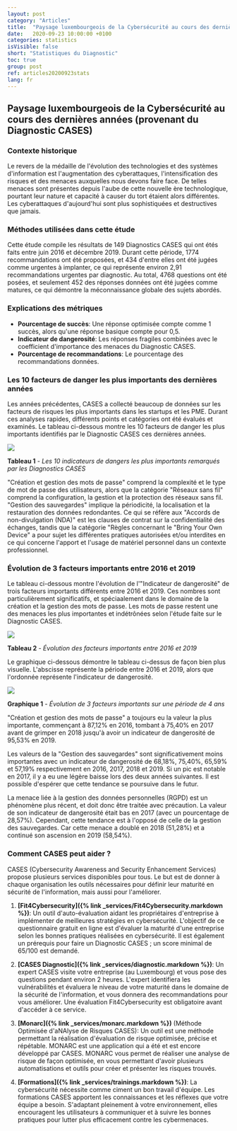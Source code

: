 ```yaml
---
layout: post
category: "Articles"
title:  "Paysage luxembourgeois de la Cybersécurité au cours des dernières années"
date:   2020-09-23 10:00:00 +0100
categories: statistics
isVisible: false
short: "Statistiques du Diagnostic"
toc: true
group: post
ref: articles20200923stats
lang: fr
---
```


## Paysage luxembourgeois de la Cybersécurité au cours des dernières années (provenant du Diagnostic CASES)

### Contexte historique

Le revers de la médaille de l'évolution des technologies et des systèmes d'information est l'augmentation des cyberattaques, l'intensification des risques et des menaces auxquelles nous devons faire face. De telles menaces sont présentes depuis l'aube de cette nouvelle ère technologique, pourtant leur nature et capacité à causer du tort étaient alors différentes. Les cyberattaques d'aujourd'hui sont plus sophistiquées et destructives que jamais. 

###  Méthodes utilisées dans cette étude

Cette étude compile les résultats de 149 Diagnostics CASES qui ont étés faits entre juin 2016 et décembre 2019. Durant cette période, 1774 recommandations ont été proposées, et 434 d'entre elles ont été jugées comme urgentes à implanter, ce qui représente environ 2,91 recommandations urgentes par diagnostic. Au total, 4768 questions ont été posées, et seulement 452 des réponses données ont été jugées comme matures, ce qui démontre la méconnaissance globale des sujets abordés.

### Explications des métriques

* __Pourcentage de succès__: 	Une réponse optimisée compte comme 1 succès, alors qu'une réponse basique compte pour 0,5.
* __Indicateur de dangerosité__: 	Les réponses fragiles combinées avec le coefficient d'importance des menaces du Diagnostic CASES. 
* __Pourcentage de recommandations__: 	Le pourcentage des recommandations données.

### Les 10 facteurs de danger les plus importants des dernières années

Les années précédentes, CASES a collecté beaucoup de données sur les facteurs de risques les plus importants dans les startups et les PME. Durant ces analyses rapides, différents points et catégories ont été évalués et examinés. Le tableau ci-dessous montre les 10 facteurs de danger les plus importants identifiés par le Diagnostic CASES ces dernières années.

<img src="{% link assets/img/2020/TabDiagnosticStats.png %}" style="max-width: 100%;" />
			
**Tableau 1** - *Les 10 indicateurs de dangers les plus importants remarqués par les Diagnostics CASES*

"Création et gestion des mots de passe" comprend la complexité et le type de mot de passe des utilisateurs, alors que la catégorie "Réseaux sans fil" comprend la configuration, la gestion et la protection des réseaux sans fil. "Gestion des sauvegardes" implique la périodicité, la localisation et la restauration des données redondantes. Ce qui se réfère aux "Accords de non-divulgation (NDA)" est les clauses de contrat sur la confidentialité des échanges, tandis que la catégorie "Règles concernant le "Bring Your Own Device" a pour sujet les différentes pratiques autorisées et/ou interdites en ce qui concerne l'apport et l'usage de matériel personnel dans un contexte professionnel. 

### Évolution de 3 facteurs importants entre 2016 et 2019

Le tableau ci-dessous montre l'évolution de l'"Indicateur de dangerosité"  de trois facteurs importants différents entre 2016 et 2019. Ces nombres sont particulièrement significatifs, et spéciaalement dans le domaine de la création et la gestion des mots de passe. Les mots de passe restent une des menaces les plus importantes et indétrônées selon l'étude faite sur le Diagnostic CASES.

<img src="{% link assets/img/2020/TabDiagnosticStats_2.png %}" style="max-width: 100%;" />

**Tableau 2** - *Évolution des facteurs importants entre 2016 et 2019*

Le graphique ci-dessous démontre le tableau ci-dessus de façon bien plus visuelle. L'abscisse représente la période entre 2016 et 2019, alors que l'ordonnée représente l'indicateur de dangerosité. 

<img src="{% link assets/img/2020/GraphDiagnosticStats.png %}" style="max-width: 100%;" />

**Graphique 1** - *Évolution de 3 facteurs importants sur une période de 4 ans*

"Création et gestion des mots de passe" a toujours eu la valeur la plus importante, commençant à 87,12% en 2016, tombant à 75,40% en 2017 avant de grimper en 2018 jusqu'à avoir un indicateur de dangerosité de 95,53% en 2019. 

Les valeurs de la "Gestion des sauvegardes" sont significativement moins importantes avec un indicateur de dangerosité de 68,18%, 75,40%, 65,59% et 57,19% respectivement en 2016, 2017, 2018 et 2019. Si un pic est notable en 2017, il y a eu une légère baisse lors des deux années suivantes. Il est possible d'espérer que cette tendance se poursuive dans le futur. 

La menace liée à la gestion des données personnelles (RGPD) est un phénomène plus récent, et doit donc être traitée avec précaution. La valeur de son indicateur de dangerosité était bas en 2017 (avec un pourcentage de 28,57%). Cependant, cette tendance est à l'opposé de celle de la gestion des sauvegardes. Car cette menace a doublé en 2018 (51,28%) et a continué son ascension en 2019 (58,54%). 

### Comment CASES peut aider ?

CASES (Cybersecurity Awareness and Security Enhancement Services) propose plusieurs services disponibles pour tous. Le but est de donner à chaque organisation les outils nécessaires pour définir leur maturité en sécurité de l'information, mais aussi pour l'améliorer.

1.	**[Fit4Cybersecurity]({% link _services/Fit4Cybersecurity.markdown %})**: Un outil d'auto-évaluation aidant les propriétaires d'entreprise à implémenter de meilleures stratégies en cybersécurité. L'objectif de ce questionnaire gratuit en ligne est d'évaluer la maturité d'une entreprise selon les bonnes pratiques réalisées en cybersécurité. Il est également un prérequis pour faire un Diagnostic CASES ; un score minimal de 65/100 est demandé.

2.	**[CASES Diagnostic]({% link _services/diagnostic.markdown %})**: Un expert CASES visite votre entreprise (au Luxembourg) et vous pose des questions pendant environ 2 heures. L'expert identifiera les vulnérabilités et évaluera le niveau de votre maturité dans le domaine de la sécurité de l'information, et vous donnera des recommandations pour vous améliorer. Une évaluation Fit4Cybersecurity est obligatoire avant d'accéder à ce service.  

3.	**[Monarc]({% link _services/monarc.markdown %})** (Méthode Optimisée d'aNAlyse de Risques CASES): Un outil est une méthode permettant la réalisation d'évaluation de risque optimisée, précise et répétable. MONARC est une application qui a été et est encore développé par CASES. MONARC vous permet de réaliser une analyse de risque de façon optimisée, en vous permettant d'avoir plusieurs automatisations et outils pour créer et présenter les risques trouvés.

4.	**[Formations]({% link _services/trainings.markdown %})**: La cybersécurité nécessite comme ciment un bon travail d'équipe. Les formations CASES apportent les connaissances et les réflexes que votre équipe a besoin. S'adaptant pleinement à votre environnement, elles encouragent les utilisateurs à communiquer et à suivre les bonnes pratiques pour lutter plus efficacement contre les cybermenaces.

